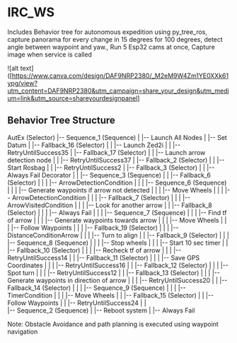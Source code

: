 # IRC_WS
Includes Behavior tree for autonomous expedition using py_tree_ros, capture panorama for every change in 15 degrees for 100 degrees,  detect angle between waypoint and yaw.,  Run 5 Esp32 cams at once, Capture image  when service is called

![alt text]([https://www.canva.com/design/DAF9NRP2380/_M2eM9W4Zm1YE0XXk61ypg/view?utm_content=DAF9NRP2380&utm_campaign=share_your_design&utm_medium=link&utm_source=shareyourdesignpanel]

## Behavior Tree Structure
AutEx (Selector)
|-- Sequence_1 (Sequence)
|   |-- Launch All Nodes
|   |-- Set Datum
|   |-- Fallback_16 (Selector)
|   |   |-- Launch Zed2i
|   |   |-- RetryUntilSuccess35
|   |-- Fallback_17 (Selector)
|   |   |-- Launch arrow detection node
|   |   |-- RetryUntilSuccess37
|   |-- Fallback_2 (Selector)
|   |   |-- Start Rosbag
|   |   |-- RetryUntilSuccess2
|   |-- Fallback_3 (Selector)
|   |   |-- Always Fail Decorator
|   |   |-- Sequence_3 (Sequence)
|   |       |-- Fallback_6 (Selector)
|   |       |   |-- ArrowDetectionCondition
|   |       |   |-- Sequence_6 (Sequence)
|   |       |       |-- Generate waypoints if arrow not detected
|   |       |       |-- Move Wheels
|   |       |       |-- ArrowDetectionCondition
|   |       |       |-- Fallback_7 (Selector)
|   |       |           |-- ArrowVisitedCondition
|   |       |           |-- Look for another arrow
|   |       |-- Fallback_8 (Selector)
|   |       |   |-- Always Fail
|   |       |   |-- Sequence_7 (Sequence)
|   |       |       |-- Find tf of arrow
|   |       |       |-- Generate waypoints towards arrow
|   |       |       |-- Move Wheels
|   |       |       |-- Follow Waypoints
|   |       |       |-- Fallback_19 (Selector)
|   |       |           |-- DistanceConditionArrow
|   |       |           |-- Turn to align
|   |       |-- Fallback_9 (Selector)
|   |       |   |-- Sequence_8 (Sequence)
|   |       |       |-- Stop wheels
|   |       |       |-- Start 10 sec timer
|   |       |-- Fallback_10 (Selector)
|   |       |   |-- Recheck tf of arrow
|   |       |   |-- RetryUntilSuccess14
|   |       |-- Fallback_11 (Selector)
|   |       |   |-- Save GPS Coordinates
|   |       |   |-- RetryUntilSuccess16
|   |       |-- Fallback_12 (Selector)
|   |       |   |-- Spot turn
|   |       |   |-- RetryUntilSuccess12
|   |       |-- Fallback_13 (Selector)
|   |       |   |-- Generate waypoints in direction of arrow
|   |       |   |-- RetryUntilSuccess20
|   |       |-- Fallback_14 (Selector)
|   |       |   |-- Sequence_9 (Sequence)
|   |       |       |-- TimerCondition
|   |       |       |-- Move Wheels
|   |       |-- Fallback_15 (Selector)
|   |           |-- Follow Waypoints
|   |           |-- RetryUntilSuccess24
|   |   
|-- Sequence_2 (Sequence)
|   |-- Reboot system
|   |-- Always Fail


Note: Obstacle Avoidance and path planning is executed using waypoint navigation
